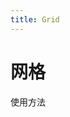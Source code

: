 ```yaml
---
title: Grid
---
```

# 网格

使用方法
<ClientOnly>
    <grid-demo-1></grid-demo-1>
    <grid-demo-2></grid-demo-2>
    <grid-demo-3></grid-demo-3>
</ClientOnly>